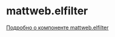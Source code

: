 # mattweb.elfilter
<p><a href="http://mattweb.ru/moj-blog/bitriks/item/90-sozdaem-svoj-filtr-na-sajte-pod-upravleniem-1s-bitriks">Подробно о компоненте mattweb.elfilter</a></p>

